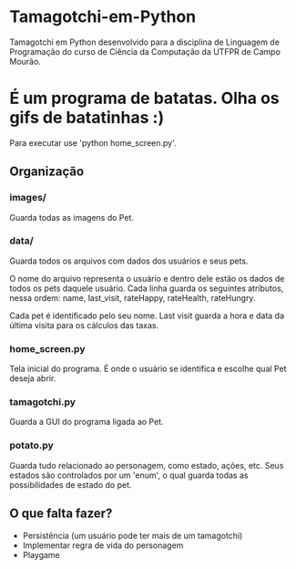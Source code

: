 # Tamagotchi-em-Python
Tamagotchi em Python desenvolvido para a disciplina de Linguagem de Programação do curso de Ciência da Computação da UTFPR de Campo Mourão.

# É um programa de batatas. Olha os gifs de batatinhas :)
Para executar use 'python home_screen.py'.

## Organização
### images/
Guarda todas as imagens do Pet.

### data/
Guarda todos os arquivos com dados dos usuários e seus pets.

O nome do arquivo representa o usuário e dentro dele estão os dados de todos os pets daquele usuário. Cada linha guarda os seguintes atributos, nessa ordem: name, last_visit, rateHappy, rateHealth, rateHungry.

Cada pet é identificado pelo seu nome. Last visit guarda a hora e data da última visita para os cálculos das taxas.
### home_screen.py
Tela inicial do programa. É onde o usuário se identifica e escolhe qual Pet deseja abrir.

### tamagotchi.py
Guarda a GUI do programa ligada ao Pet.

### potato.py
Guarda tudo relacionado ao personagem, como estado, ações, etc. Seus estados são controlados por um 'enum', o qual guarda todas as possibilidades de estado do pet.

## O que falta fazer?
- Persistência (um usuário pode ter mais de um tamagotchi)
- Implementar regra de vida do personagem
- Playgame
